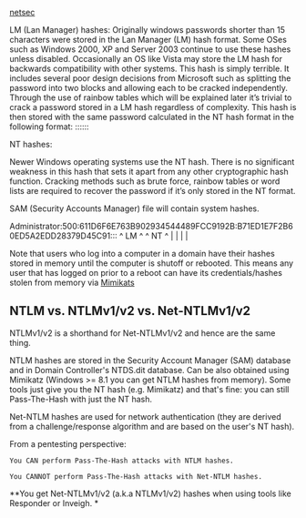 
[netsec](https://netsec.ws/?p=314)

LM (Lan Manager) hashes:
Originally windows passwords shorter than 15 characters were stored in the Lan Manager (LM) hash format. Some OSes such as Windows 2000, XP and Server 2003 continue to use these hashes unless disabled. Occasionally an OS like Vista may store the LM hash for backwards compatibility with other systems. This hash is simply terrible. It includes several poor design decisions from Microsoft such as splitting the password into two blocks and allowing each to be cracked independently. Through the use of rainbow tables which will be explained later it’s trivial to crack a password stored in a LM hash regardless of complexity. This hash is then stored with the same password calculated in the NT hash format in the following format: ::::::

NT hashes:

Newer Windows operating systems use the NT hash. There is no significant weakness in this hash that sets it apart from any other cryptographic hash function. Cracking methods such as brute force, rainbow tables or word lists are required to recover the password if it’s only stored in the NT format.



SAM (Security Accounts Manager) file will contain system hashes. 

Administrator:500:611D6F6E763B902934544489FCC9192B:B71ED1E7F2B60ED5A2EDD28379D45C91:::
                  ^              LM              ^ ^             NT               ^
                  |                              | |                              |



Note that users who log into a computer in a domain have their hashes stored in memory until the computer is shutoff or rebooted. This means any user that has logged on prior to a reboot can have its credentials/hashes stolen from memory via [Mimikats](https://github.com/Kahvi-0/Tools-and-Concepts/blob/master/Windows/Mimikatz.md)

## NTLM vs. NTLMv1/v2 vs. Net-NTLMv1/v2

NTLMv1/v2 is a shorthand for Net-NTLMv1/v2 and hence are the same thing.

NTLM hashes are stored in the Security Account Manager (SAM) database and in Domain Controller's NTDS.dit database. Can be also obtained using Mimikatz (Windows >= 8.1 you can get NTLM hashes from memory). Some tools just give you the NT hash (e.g. Mimikatz) and that's fine: you can still Pass-The-Hash with just the NT hash.

Net-NTLM hashes are used for network authentication (they are derived from a challenge/response algorithm and are based on the user's NT hash).

From a pentesting perspective:

    You CAN perform Pass-The-Hash attacks with NTLM hashes.

    You CANNOT perform Pass-The-Hash attacks with Net-NTLM hashes.

**You get Net-NTLMv1/v2 (a.k.a NTLMv1/v2) hashes when using tools like Responder or Inveigh. *
